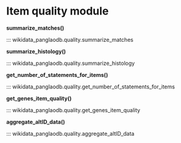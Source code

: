 # Item quality module

**summarize_matches()**

::: wikidata_panglaodb.quality.summarize_matches

**summarize_histology()**

::: wikidata_panglaodb.quality.summarize_histology

**get_number_of_statements_for_items()**

::: wikidata_panglaodb.quality.get_number_of_statements_for_items

**get_genes_item_quality()**

::: wikidata_panglaodb.quality.get_genes_item_quality

**aggregate_altID_data()**

::: wikidata_panglaodb.quality.aggregate_altID_data
